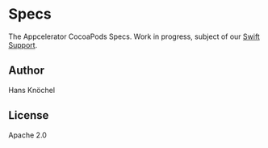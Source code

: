 # Specs

The Appcelerator CocoaPods Specs. Work in progress, subject of our [Swift Support](https://github.com/appcelerator/titanium_mobile/pull/9983).

## Author

Hans Knöchel

## License

Apache 2.0
